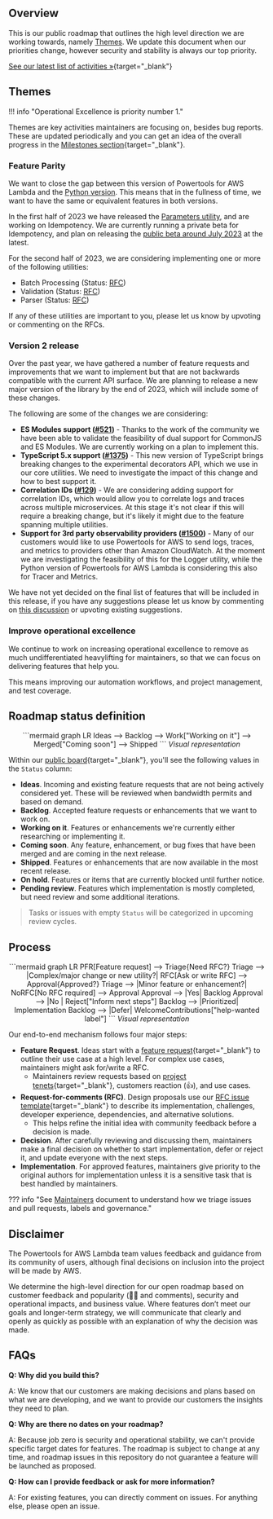 ## Overview

This is our public roadmap that outlines the high level direction we are working towards, namely [Themes](#themes). We update this document when our priorities change, however security and stability is always our top priority.

[See our latest list of activities »](https://github.com/orgs/aws-powertools/projects/7){target="_blank"}

## Themes

!!! info "Operational Excellence is priority number 1."

Themes are key activities maintainers are focusing on, besides bug reports. These are updated periodically and you can get an idea of the overall progress in the [Milestones section](https://github.com/aws-powertools/powertools-lambda-typescript/milestones){target="_blank"}.

### Feature Parity

We want to close the gap between this version of Powertools for AWS Lambda and the [Python version](). This means that in the fullness of time, we want to have the same or equivalent features in both versions.

In the first half of 2023 we have released the [Parameters utility](https://github.com/aws-powertools/powertools-lambda-typescript/milestone/10), and are working on Idempotency. We are currently running a private beta for Idempotency, and plan on releasing the [public beta around July 2023](https://github.com/aws-powertools/powertools-lambda-typescript/milestone/7) at the latest.

For the second half of 2023, we are considering implementing one or more of the following utilities:
- Batch Processing (Status: [RFC](https://github.com/aws-powertools/powertools-lambda-typescript/issues/1082))
- Validation (Status: [RFC](https://github.com/aws-powertools/powertools-lambda-typescript/issues/508))
- Parser (Status: [RFC](https://github.com/aws-powertools/powertools-lambda-typescript/issues/1334))

If any of these utilities are important to you, please let us know by upvoting or commenting on the RFCs.

### Version 2 release

Over the past year, we have gathered a number of feature requests and improvements that we want to implement but that are not backwards compatible with the current API surface. We are planning to release a new major version of the library by the end of 2023, which will include some of these changes.

The following are some of the changes we are considering:
- **ES Modules support ([#521](https://github.com/aws-powertools/powertools-lambda-typescript/issues/521))** - Thanks to the work of the community we have been able to validate the feasibility of dual support for CommonJS and ES Modules. We are currently working on a plan to implement this.
- **TypeScript 5.x support ([#1375](https://github.com/aws-powertools/powertools-lambda-typescript/issues/1375))** - This new version of TypeScript brings breaking changes to the experimental decorators API, which we use in our core utilities. We need to investigate the impact of this change and how to best support it.
- **Correlation IDs ([#129](https://github.com/aws-powertools/powertools-lambda-typescript/issues/129))** - We are considering adding support for correlation IDs, which would allow you to correlate logs and traces across multiple microservices. At this stage it's not clear if this will require a breaking change, but it's likely it might due to the feature spanning multiple utilities.
- **Support for 3rd party observability providers ([#1500](https://github.com/aws-powertools/powertools-lambda-typescript/issues/1500))** - Many of our customers would like to use Powertools for AWS to send logs, traces, and metrics to providers other than Amazon CloudWatch. At the moment we are investigating the feasibility of this for the Logger utility, while the Python version of Powertools for AWS Lambda is considering this also for Tracer and Metrics.

We have not yet decided on the final list of features that will be included in this release, if you have any suggestions please let us know by commenting on [this discussion](https://github.com/aws-powertools/powertools-lambda-typescript/discussions/1269) or upvoting existing suggestions.

### Improve operational excellence

We continue to work on increasing operational excellence to remove as much undifferentiated heavylifting for maintainers, so that we can focus on delivering features that help you.

This means improving our automation workflows, and project management, and test coverage.

## Roadmap status definition

<center>
```mermaid
graph LR
    Ideas --> Backlog --> Work["Working on it"] --> Merged["Coming soon"] --> Shipped
```
<i>Visual representation</i>
</center>

Within our [public board](https://github.com/orgs/aws-powertools/projects/7){target="_blank"}, you'll see the following values in the `Status` column:

* **Ideas**. Incoming and existing feature requests that are not being actively considered yet. These will be reviewed when bandwidth permits and based on demand.
* **Backlog**. Accepted feature requests or enhancements that we want to work on.
* **Working on it**. Features or enhancements we're currently either researching or implementing it.
* **Coming soon**. Any feature, enhancement, or bug fixes that have been merged and are coming in the next release.
* **Shipped**. Features or enhancements that are now available in the most recent release.
* **On hold**. Features or items that are currently blocked until further notice.
* **Pending review**. Features which implementation is mostly completed, but need review and some additional iterations.

> Tasks or issues with empty `Status` will be categorized in upcoming review cycles.

## Process

<center>
```mermaid
graph LR
    PFR[Feature request] --> Triage{Need RFC?}
    Triage --> |Complex/major change or new utility?| RFC[Ask or write RFC] --> Approval{Approved?}
    Triage --> |Minor feature or enhancement?| NoRFC[No RFC required] --> Approval
    Approval --> |Yes| Backlog
    Approval --> |No | Reject["Inform next steps"]
    Backlog --> |Prioritized| Implementation
    Backlog --> |Defer| WelcomeContributions["help-wanted label"]
```
<i>Visual representation</i>
</center>

Our end-to-end mechanism follows four major steps:

* **Feature Request**. Ideas start with a [feature request](https://github.com/aws-powertools/powertools-lambda-typescript/issues/new?assignees=&labels=type/feature-request%2Ctriage&template=feature_request.yml&title=Feature+request%3A+TITLE){target="_blank"} to outline their use case at a high level. For complex use cases, maintainers might ask for/write a RFC.
    * Maintainers review requests based on [project tenets](index.md#tenets){target="_blank"}, customers reaction (👍), and use cases.
* **Request-for-comments (RFC)**. Design proposals use our [RFC issue template](https://github.com/aws-powertools/powertools-lambda-typescript/issues/new?assignees=&labels=type/RFC%2Ctriage&template=rfc.yml&title=RFC%3A+TITLE){target="_blank"} to describe its implementation, challenges, developer experience, dependencies, and alternative solutions.
    * This helps refine the initial idea with community feedback before a decision is made.
* **Decision**. After carefully reviewing and discussing them, maintainers make a final decision on whether to start implementation, defer or reject it, and update everyone with the next steps.
* **Implementation**. For approved features, maintainers give priority to the original authors for implementation unless it is a sensitive task that is best handled by maintainers.

??? info "See [Maintainers](https://github.com/aws-powertools/powertools-lambda-typescript/blob/develop/MAINTAINERS.md) document to understand how we triage issues and pull requests, labels and governance."

## Disclaimer

The Powertools for AWS Lambda team values feedback and guidance from its community of users, although final decisions on inclusion into the project will be made by AWS.

We determine the high-level direction for our open roadmap based on customer feedback and popularity (👍🏽 and comments), security and operational impacts, and business value. Where features don’t meet our goals and longer-term strategy, we will communicate that clearly and openly as quickly as possible with an explanation of why the decision was made.

## FAQs

**Q: Why did you build this?**

A: We know that our customers are making decisions and plans based on what we are developing, and we want to provide our customers the insights they need to plan.

**Q: Why are there no dates on your roadmap?**

A: Because job zero is security and operational stability, we can't provide specific target dates for features. The roadmap is subject to change at any time, and roadmap issues in this repository do not guarantee a feature will be launched as proposed.

**Q: How can I provide feedback or ask for more information?**

A: For existing features, you can directly comment on issues. For anything else, please open an issue.